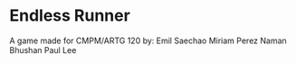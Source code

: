 # Endless Runner
A game made for CMPM/ARTG 120 by:
Emil Saechao
Miriam Perez
Naman Bhushan
Paul Lee
